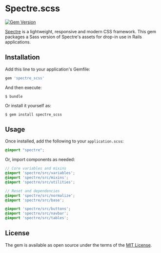 # Spectre.scss

[![Gem Version](https://badge.fury.io/rb/spectre_scss.svg)](https://badge.fury.io/rb/spectre_scss)

[Spectre](https://picturepan2.github.io/spectre/) is a lightweight, responsive and modern CSS framework. This gem packages a Sass version of Spectre's assets for drop-in use in Rails applications.

## Installation

Add this line to your application's Gemfile:

```ruby
gem 'spectre_scss'
```

And then execute:

    $ bundle

Or install it yourself as:

    $ gem install spectre_scss

## Usage

Once installed, add the following to your `application.scss`:

```scss
@import "spectre";
```

Or, import components as needed:

```scss
// Core variables and mixins
@import 'spectre/src/variables';
@import 'spectre/src/mixins';
@import 'spectre/src/utilities';

// Reset and dependencies
@import 'spectre/src/normalize';
@import 'spectre/src/base';

@import 'spectre/src/buttons';
@import 'spectre/src/navbar';
@import 'spectre/src/tables';
```

## License

The gem is available as open source under the terms of the [MIT License](http://opensource.org/licenses/MIT).
